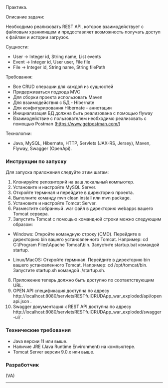 Практика.

Описание задачи:

Необходимо реализовать REST API, которое взаимодействует с файловым хранилищем и предоставляет возможность получать доступ к файлам и истории загрузок.

Сущности:
- User -> Integer id, String name, List<Event> events
- Event -> Integer id, User user, File file
- File -> Integer id, String name, String filePath

Требования:
- Все CRUD операции для каждой из сущностей
- Придерживаться подхода MVC
- Для сборки проекта использовать Maven
- Для взаимодействия с БД - Hibernate
- Для конфигурирования Hibernate - аннотации
- Инициализация БД должна быть реализована с помощью flyway
- Взаимодействие с пользователем необходимо реализовать с помощью Postman (https://www.getpostman.com/)

Технологии: 
- Java, MySQL, Hibernate, HTTP, Servlets (JAX-RS, Jersey), Maven, Flyway, Swagger (OpenApi).

### Инструкции по запуску
Для запуска приложения следуйте этим шагам:

1. Клонируйте репозиторий на ваш локальный компьютер.
2. Установите и настройте MySQL Server.
3. Откройте терминал и перейдите в директорию проекта.
4. Выполните команду mvn clean install или mvn package.
5. Установите и настройте Tomcat Server.
6. Разместите собранный .war файл в директорию webapps вашего Tomcat сервера.
7. Запустить Tomcat с помощью командной строки можно следующим образом:
- Windows:
   Откройте командную строку (CMD).
   Перейдите в директорию bin вашего установленного Tomcat. Например: cd C:\Program Files\Apache Tomcat\bin.
   Запустите startup.bat командой startup.

- Linux/MacOS:
   Откройте терминал.
   Перейдите в директорию bin вашего установленного Tomcat. Например: cd /opt/tomcat/bin.
   Запустите startup.sh командой ./startup.sh.
8. Приложение теперь должно быть доступно по соответствующим URL.
9. OPEN API спецификация доступна по адресу http://localhost:8080/servletsRESTfulCRUDApp_war_exploded/api/openapi.json .
10. Swagger документация к REST API доступна по адресу http://localhost:8080/servletsRESTfulCRUDApp_war_exploded/swagger-ui/ .


### Технические требования
- Java версии 11 или выше.
- Наличие JRE (Java Runtime Environment) на компьютере.
- Tomcat Server версии 9.0.x или выше.

### Разработчик
(VA)

---
